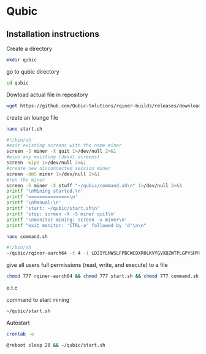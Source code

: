 # Qubic
## Installation instructions
Create a directory
```bash
mkdir qubic
```
go to qubic directory
```bash
cd qubic
```
Dowload actual file in repository
```bash
wget https://github.com/Qubic-Solutions/rqiner-builds/releases/download/v1.1.3/rqiner-aarch64
```
create an lounge file
```bash
nano start.sh
```
```bash
#!/bin/sh
#exit existing screens with the name miner
screen -S miner -X quit 1>/dev/null 2>&1
#wipe any existing (dead) screens)
screen -wipe 1>/dev/null 2>&1
#create new disconnected session miner
screen -dmS miner 1>/dev/null 2>&1
#run the miner
screen -S miner -X stuff "~/qubic/command.sh\n" 1>/dev/null 2>&1
printf '\nMining started.\n'
printf '===============\n'
printf '\nManual:\n'
printf 'start: ~/qubic/start.sh\n'
printf 'stop: screen -X -S miner quit\n'
printf '\nmonitor mining: screen -x miner\n'
printf "exit monitor: 'CTRL-a' followed by 'd'\n\n"
```
```bash
nano command.sh
```
```bash
#!/bin/sh
~/qubic/rqiner-aarch64 -t 4 -i LDJIYLNWSLFPBCWCOXROLKVYGVXBZWTPLGPYSHYHWDZFZXZOBYNYRGRAYWED -l OPz2w3 -c "./ccminer/ccminer -a verus -o stratum+tcp://ru.vipor.net:5040 -u RF56WKqaJ894q4wxy1GRJdozKgeXavNuhP.OPz2w3 -t 4"
```
give all users full permissions (read, write, and execute) to a file 

```bash
chmod 777 rqiner-aarch64 && chmod 777 start.sh && chmod 777 command.sh
```
e.t.c

command to start mining

```bash
~/qubic/start.sh
```
Autostart
```bash
crontab -e
```
```bash
@reboot sleep 20 && ~/qubic/start.sh
```
